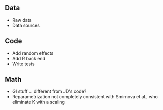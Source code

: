 ## Data
* Raw data
* Data sources

## Code
* Add random effects
* Add R back end
* Write tests

## Math
* GI stuff ... different from JD's code?
* Reparametrization not completely consistent with
  Smirnova et al., who eliminate K with a scaling
